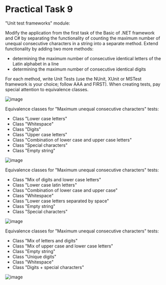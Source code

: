# Practical Task 9
"Unit test frameworks" module:

Modify the application from the first task of the Basic of .NET framework and C# by separating the functionality of counting the maximum number of unequal consecutive characters in a string into a separate method. Extend functionality by adding two more methods:
- determining the maximum number of consecutive identical letters of the Latin alphabet in a line
- determining the maximum number of consecutive identical digits

For each method, write Unit Tests (use the NUnit, XUnit or MSTest framework is your choice; follow AAA and FIRST). When creating tests, pay special attention to equivalence classes.

![image](https://user-images.githubusercontent.com/50228202/212548533-87086726-3d51-43e7-b8ec-8b92cf1bc1b5.png)

Equivalence classes for "Maximum unequal consecutive characters" tests:
- Class "Lower case letters"
- Class "Whitespace"
- Class "Digits"
- Class "Upper case letters"
- Class "Combination of lower case and upper case letters"
- Class "Special characters"
- Class "Empty string"

![image](https://user-images.githubusercontent.com/50228202/212548805-f0c40123-65e7-4e97-90b1-e2c1f428c261.png)

Equivalence classes for "Maximum unequal consecutive characters" tests:
- Class "Mix of digits and lower case letters"
- Class "Lower case latin letters"
- Class "Combination of lower case and upper case"
- Class "Whitespace"
- Class "Lower case letters separated by space"
- Class "Empty string"
- Class "Special characters"

![image](https://user-images.githubusercontent.com/50228202/212548560-2cd98201-1ca6-4ef4-aeac-203b22cf6527.png)

Equivalence classes for "Maximum unequal consecutive characters" tests:
- Class "Mix of letters and digits"
- Class "Mix of upper case and lower case letters"
- Class "Empty string"
- Class "Unique digits"
- Class "Whitespace"
- Class "Digits + special characters"

![image](https://user-images.githubusercontent.com/50228202/212547577-0ec9d0c9-d653-4453-992f-497d78aa844f.png)
